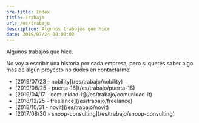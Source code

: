 ```yaml
---
pre-title: Index
title: Trabajo
url: /es/trabajo
description: Algunos trabajos que hice
date: 2019/07/24 00:00:00
---
```


Algunos trabajos que hice.

No voy a escribir una historia por cada empresa, pero si querés saber algo más de algún proyecto no dudes en contactarme!
<nav id="file">
	<ul>
		<li>[<span class="mobile-hide">2019/07/23 - </span>nobility](/es/trabajo/nobility)</li>
		<li>[<span class="mobile-hide">2019/06/25 - </span>puerta-18](/es/trabajo/puerta-18)</li>
		<li>[<span class="mobile-hide">2019/04/17 - </span>comunidad-it](/es/trabajo/comunidad-it)</li>
		<li>[<span class="mobile-hide">2018/12/25 - </span>freelance](/es/trabajo/freelance)</li>
		<li>[<span class="mobile-hide">2018/10/31 - </span>novit](/es/trabajo/novit)</li>
		<li>[<span class="mobile-hide">2017/08/30 - </span>snoop-consulting](/es/trabajo/snoop-consulting)</li>
	</ul>
</nav>
<nav id="dir">
	<ul>
	</ul>
</nav>

